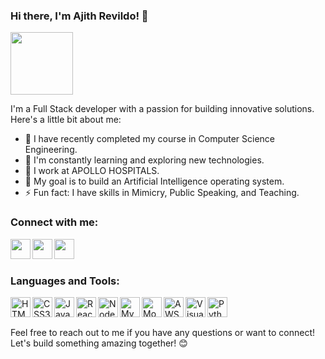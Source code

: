 ### Hi there, I'm Ajith Revildo! 👋 

<img src="https://media.giphy.com/media/cmCEsJZHYBPels360q/giphy.gif" width="100">

I'm a Full Stack developer with a passion for building innovative solutions. Here's a little bit about me:

- 🔭 I have recently completed my course in Computer Science Engineering.
- 🌱 I'm constantly learning and exploring new technologies.
- 👯 I work at APOLLO HOSPITALS.
- 🥅 My goal is to build an Artificial Intelligence operating system.
- ⚡ Fun fact: I have skills in Mimicry, Public Speaking, and Teaching.

### Connect with me:

<a href="mailto:ajithrevildo1999@gmail.com"><img align="left" alt="" width="32px" src="https://img.icons8.com/color/48/000000/gmail-new.png"/></a>
<a href="https://www.linkedin.com/in/ajith-revildo/"><img align="left" alt="" width="32px" src="https://img.icons8.com/color/48/000000/linkedin.png"/></a>
<a href="https://github.com/ajithrevildo"><img align="left" alt="" width="32px" src="https://img.icons8.com/color/48/000000/github--v3.png"/></a>

<br />
<br />

### Languages and Tools:

<img align="left" alt="HTML5" width="32px" src="https://img.icons8.com/color/48/000000/html-5.png"/>
<img align="left" alt="CSS3" width="32px" src="https://img.icons8.com/color/48/000000/css3.png"/>
<img align="left" alt="JavaScript" width="32px" src="https://img.icons8.com/color/48/000000/javascript.png"/>
<img align="left" alt="React" width="32px" src="https://img.icons8.com/color/48/000000/react-native.png"/>
<img align="left" alt="Node.js" width="32px" src="https://img.icons8.com/color/48/000000/nodejs.png"/>
<img align="left" alt="MySQL" width="32px" src="https://img.icons8.com/color/48/000000/mysql-logo.png"/>
<img align="left" alt="MongoDB" width="32px" src="https://img.icons8.com/color/48/000000/mongodb.png"/>
<img align="left" alt="AWS" width="32px" src="https://img.icons8.com/color/48/000000/amazon-web-services.png"/>
<img align="left" alt="Visual Studio Code" width="32px" src="https://img.icons8.com/color/48/000000/visual-studio-code-2019.png"/>
<img align="left" alt="Python" width="32px" src="https://img.icons8.com/color/48/000000/python.png"/>

<br />
<br />

Feel free to reach out to me if you have any questions or want to connect! Let's build something amazing together! 😊
